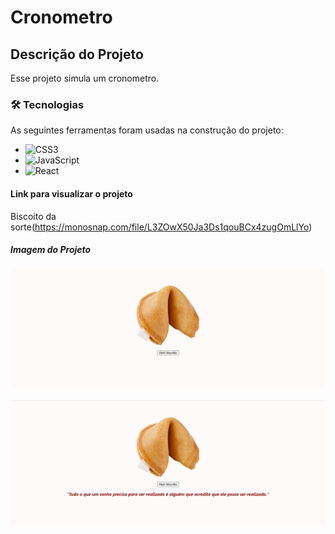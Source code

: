 # Cronometro

## Descrição do Projeto

Esse projeto  simula um cronometro.


### 🛠 Tecnologias

As seguintes ferramentas foram usadas na construção do projeto:

- ![CSS3](https://img.shields.io/badge/css3-%231572B6.svg?style=for-the-badge&logo=css3&logoColor=white)
- ![JavaScript](https://img.shields.io/badge/javascript-%23323330.svg?style=for-the-badge&logo=javascript&logoColor=%23F7DF1E)
- ![React](https://img.shields.io/badge/react-%2320232a.svg?style=for-the-badge&logo=react&logoColor=%2361DAFB)



#### Link para visualizar o projeto
Biscoito da sorte(https://monosnap.com/file/L3ZOwX50Ja3Ds1qouBCx4zugOmLlYo)


##### Imagem do Projeto


![Pagina Inicial](https://github.com/Natalia0412/BiscoitoDaSorte/blob/1c7a147432880fb8c04e88a5e7cef11473bb6981/React%20App%20-%20Biscoito%20da%20sorte.png)


![Click do Botão](https://github.com/Natalia0412/BiscoitoDaSorte/blob/b37049ebb87024316c339f92dc6e243694f0424c/React%20App%20-%20Biscoito%20da%20Sorte%20Frase.png)
